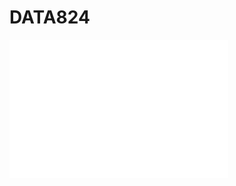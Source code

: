 # DATA824

<iframe src="[https://kansas-my.sharepoint.com/:p:/g/personal/y490r251_home_ku_edu/EWDwBHlcDzRElL6givjsqVgBku3ZF8jQR2D3fYJiczpzAQ?e=KPuJOB](https://kansas-my.sharepoint.com/:p:/g/personal/y490r251_home_ku_edu/EZZbIhIKQoNBg0aXt1NRqqYBH5q6-tYTZyZVnvJRyjgInQ?e=oeDM2H)" width="350px" height="221px" frameborder="0"> DATA824 <a target="_blank" href="https://office.com">Microsoft Office</a> Final presentation: <a target="_blank" href="https://office.com/webapps">Office</a></iframe>
